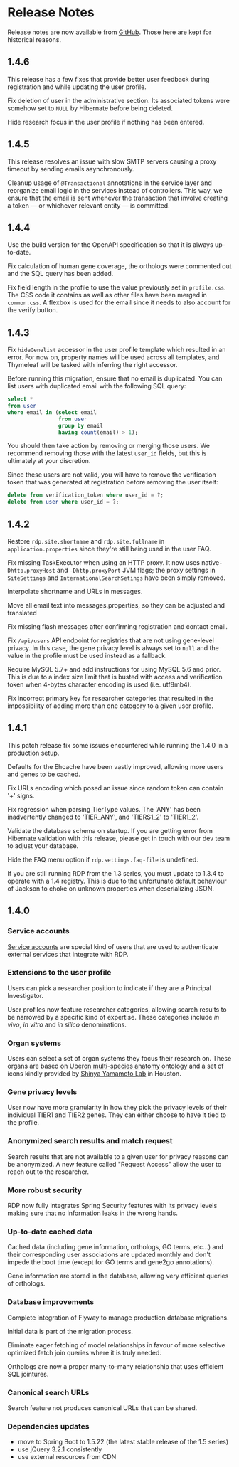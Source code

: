 # Release Notes

Release notes are now available from [GitHub](https://github.com/PavlidisLab/rdp/releases). Those here are kept for
historical reasons.

## 1.4.6

This release has a few fixes that provide better user feedback during registration and while updating the user profile.

Fix deletion of user in the administrative section. Its associated tokens were somehow set to `NULL` by Hibernate before
being deleted.

Hide research focus in the user profile if nothing has been entered.

## 1.4.5

This release resolves an issue with slow SMTP servers causing a proxy timeout by sending emails asynchronously.

Cleanup usage of `@Transactional` annotations in the service layer and reorganize email logic in the services instead of
controllers. This way, we ensure that the email is sent whenever the transaction that involve creating a token &mdash;
or whichever relevant entity &mdash; is committed.

## 1.4.4

Use the build version for the OpenAPI specification so that it is always up-to-date.

Fix calculation of human gene coverage, the orthologs were commented out and the SQL query has been added.

Fix field length in the profile to use the value previously set in `profile.css`. The CSS code it contains as well as
other files have been merged in `common.css`. A flexbox is used for the email since it needs to also account for the
verify button.

## 1.4.3

Fix `hideGenelist` accessor in the user profile template which resulted in an error. For now on, property names will be
used across all templates, and Thymeleaf will be tasked with inferring the right accessor.

Before running this migration, ensure that no email is duplicated. You can list users with duplicated email with the
following SQL query:

```sql
select *
from user
where email in (select email
                from user
                group by email
                having count(email) > 1);
```

You should then take action by removing or merging those users. We recommend removing those with the latest `user_id`
fields, but this is ultimately at your discretion.

Since these users are not valid, you will have to remove the verification token that was generated at registration
before removing the user itself:

```sql
delete from verification_token where user_id = ?;
delete from user where user_id = ?;
```

## 1.4.2

Restore `rdp.site.shortname` and `rdp.site.fullname` in `application.properties` since they're still being used in the
user FAQ.

Fix missing TaskExecutor when using an HTTP proxy. It now uses native`-Dhttp.proxyHost` and `-Dhttp.proxyPort` JVM
flags; the proxy settings in `SiteSettings` and `InternationalSearchSetings` have been simply removed.

Interpolate shortname and URLs in messages.

Move all email text into messages.properties, so they can be adjusted and translated

Fix missing flash messages after confirming registration and contact email.

Fix `/api/users` API endpoint for registries that are not using gene-level privacy. In this case, the gene privacy level
is always set to `null` and the value in the profile must be used instead as a fallback.

Require MySQL 5.7+ and add instructions for using MySQL 5.6 and prior. This is due to a index size limit that is busted
with access and verification token when 4-bytes character encoding is used (i.e. utf8mb4).

Fix incorrect primary key for researcher categories that resulted in the impossibility of adding more than one category
to a given user profile.

## 1.4.1

This patch release fix some issues encountered while running the 1.4.0 in a production setup.

Defaults for the Ehcache have been vastly improved, allowing more users and genes to be cached.

Fix URLs encoding which posed an issue since random token can contain '+' signs.

Fix regression when parsing TierType values. The 'ANY' has been inadvertently changed to 'TIER_ANY', and 'TIERS1_2' to
'TIER1_2'.

Validate the database schema on startup. If you are getting error from Hibernate validation with this release, please
get in touch with our dev team to adjust your database.

Hide the FAQ menu option if `rdp.settings.faq-file` is undefined.

If you are still running RDP from the 1.3 series, you must update to 1.3.4 to operate with a 1.4 registry. This is due
to the unfortunate default behaviour of Jackson to choke on unknown properties when deserializing JSON.

## 1.4.0

### Service accounts

[Service accounts](service-accounts.md) are special kind of users that are used to authenticate external services that
integrate with RDP.

### Extensions to the user profile

Users can pick a researcher position to indicate if they are a Principal Investigator.

User profiles now feature researcher categories, allowing search results to be narrowed by a specific kind of expertise.
These categories include *in vivo*, *in vitro* and *in silico* denominations.

### Organ systems

Users can select a set of organ systems they focus their research on. These organs are based
on [Uberon multi-species anatomy ontology](http://www.obofoundry.org/ontology/uberon.html)
and a set of icons kindly provided by [Shinya Yamamoto Lab](https://www.researchgate.net/lab/Shinya-Yamamoto-Lab) in
Houston.

### Gene privacy levels

User now have more granularity in how they pick the privacy levels of their individual TIER1 and TIER2 genes. They can
either choose to have it tied to the profile.

### Anonymized search results and match request

Search results that are not available to a given user for privacy reasons can be anonymized. A new feature called
"Request Access" allow the user to reach out to the researcher.

### More robust security

RDP now fully integrates Spring Security features with its privacy levels making sure that no information leaks in the
wrong hands.

### Up-to-date cached data

Cached data (including gene information, orthologs, GO terms, etc...) and their corresponding user associations are
updated monthly and don't impede the boot time (except for GO terms and gene2go annotations).

Gene information are stored in the database, allowing very efficient queries of orthologs.

### Database improvements

Complete integration of Flyway to manage production database migrations.

Initial data is part of the migration process.

Eliminate eager fetching of model relationships in favour of more selective optimized fetch join queries where it is
truly needed.

Orthologs are now a proper many-to-many relationship that uses efficient SQL jointures.

### Canonical search URLs

Search feature not produces canonical URLs that can be shared.

### Dependencies updates

- move to Spring Boot to 1.5.22 (the latest stable release of the 1.5 series)
- use jQuery 3.2.1 consistently
- use external resources from CDN
